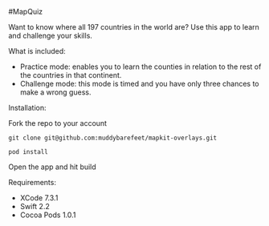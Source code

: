 #MapQuiz

Want to know where all 197 countries in the world are? Use this app to learn and challenge your skills.

What is included:
* Practice mode: enables you to learn the counties in relation to the rest of the countries in that continent.
* Challenge mode: this mode is timed and you have only three chances to make a wrong guess.

Installation:

Fork the repo to your account

`git clone git@github.com:muddybarefeet/mapkit-overlays.git`

`pod install`

Open the app and hit build

Requirements:
* XCode 7.3.1
* Swift 2.2
* Cocoa Pods 1.0.1